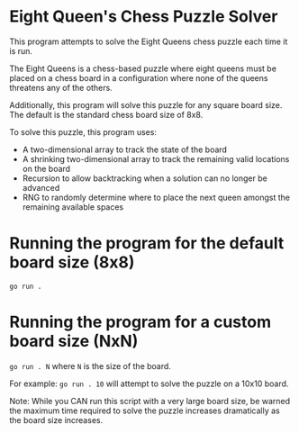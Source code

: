 # Eight Queen's Chess Puzzle Solver

This program attempts to solve the Eight Queens chess puzzle each time it is run.

The Eight Queens is a chess-based puzzle where eight queens must be placed on a chess board in a configuration where none of the queens threatens any of the others.

Additionally, this program will solve this puzzle for any square board size. The default is the standard chess board size of 8x8.

To solve this puzzle, this program uses:

- A two-dimensional array to track the state of the board
- A shrinking two-dimensional array to track the remaining valid locations on the board
- Recursion to allow backtracking when a solution can no longer be advanced
- RNG to randomly determine where to place the next queen amongst the remaining available spaces

# Running the program for the default board size (8x8)

`go run .`

# Running the program for a custom board size (NxN)

`go run . N` where `N` is the size of the board.

For example:
`go run . 10` will attempt to solve the puzzle on a 10x10 board.

Note:
While you CAN run this script with a very large board size, be warned the maximum time required to solve the puzzle increases dramatically as the board size increases.

